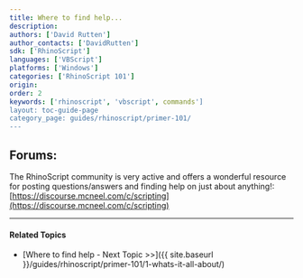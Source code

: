 ```yaml
---
title: Where to find help...
description:
authors: ['David Rutten']
author_contacts: ['DavidRutten']
sdk: ['RhinoScript']
languages: ['VBScript']
platforms: ['Windows']
categories: ['RhinoScript 101']
origin:
order: 2
keywords: ['rhinoscript', 'vbscript', commands']
layout: toc-guide-page
category_page: guides/rhinoscript/primer-101/
---
```


## Forums:

The RhinoScript community is very active and offers a wonderful resource for posting questions/answers and finding help on just about anything!:
[https://discourse.mcneel.com/c/scripting](https://discourse.mcneel.com/c/scripting)



---

#### Related Topics

- [Where to find help - Next Topic >>]({{ site.baseurl }}/guides/rhinoscript/primer-101/1-whats-it-all-about/)
